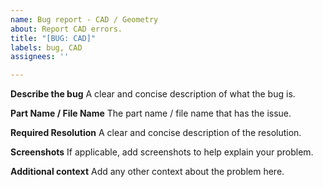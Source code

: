 ```yaml
---
name: Bug report - CAD / Geometry
about: Report CAD errors.
title: "[BUG: CAD]"
labels: bug, CAD
assignees: ''

---
```


**Describe the bug**
A clear and concise description of what the bug is.

**Part Name / File Name**
The part name / file name that has the issue.

**Required Resolution**
A clear and concise description of the resolution.

**Screenshots**
If applicable, add screenshots to help explain your problem.

**Additional context**
Add any other context about the problem here.
